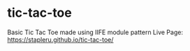 # tic-tac-toe

Basic Tic Tac Toe made using IIFE module pattern
Live Page: https://stapleru.github.io/tic-tac-toe/
